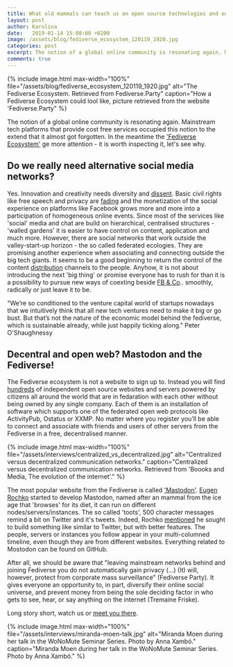 ```yaml
---
title: What old mammals can teach us on open source technologies and ourselves
layout: post
author: Karolina
date:   2019-01-14 15:00:00 +0200
image: /assets/blog/fediverse_ecosystem_120119_1920.jpg
categories: post
excerpt: The notion of a global online community is resonating again. Mainstream tech platforms that provide cost free services occupied this notion to the extend that it got almost forgotten. In the meantime the 'Fediverse Ecosystem' evolved.. And it is worth inspecting it, let's see why. 
comments: true
---
```

{% include image.html
max-width="100%" file="/assets/blog/fediverse_ecosystem_120119_1920.jpg" alt="The Fediverse Ecosystem. Retrieved from Fediverse.Party"
caption="How a Fediverse Ecosystem could lool like, picture retrieved from the website 'Fediverse.Party" %}

The notion of a global online community is resonating again. Mainstream tech platforms that provide cost free services occupied this notion to the extend that it almost got forgotten. In the meantime the <a href="https://fediverse.party/">'Fediverse Ecosystem'</a> ge more attention - it is worth inspecting it, let's see why.


## Do we really need alternative social media networks?
Yes. Innovation and creativity needs diversity and <a href="https://magazine.areweeurope.com/silentrevolutions/stories/ellyn-valkengoed-protesting-in-the-age-of-social-media">dissent</a>. Basic civil rights like free speech and privacy are <a href="https://globalvoices.org/specialcoverage/billions-served-human-rights-in-the-facebook-era/">fading</a> and the monetization of the social experience on platforms like Facebook grows more and more into a participation of homogeneous online events. Since most of the services like 'social' media and chat are build on hierarchical, centralised structures - 'walled gardens' it is easier to have control on content, application and much more. However, there are social networks that work outside the valley-start-up horizon - the so called federated ecologies. They are promising another experience when associating and connecting outside the big tech giants. It seems to be a good beginning to return the control of the content <a href="https://en.wikipedia.org/wiki/Distributed_social_network">distribution</a> channels to the people. Anyhow, it is not about introducing the next 'big thing' or promise everyone has to rush for than it is a possibility to pursue new ways of coexting beside <a href="https://www.forbrukerradet.no/side/facebook-and-google-manipulate-users-into-sharing-personal-data/">FB & Co</a>.. smoothly, radically or just leave it to be.

"We’re so conditioned to the venture capital world of startups nowadays that we intuitively think that all new tech ventures need to make it big or go bust. But that’s not the nature of the economic model behind the fediverse, which is sustainable already, while just happily ticking along." Peter O'Shaughnessy


## Decentral and open web? Mastodon and the Fediverse!
The Fediverse ecosystem is not a website to sign up to. Instead you will find <a href="https://the-federation.info/">hundreds</a> of independent open source websites and servers powered by citizens all around the world that are in fedaration with each other without being owned by any single company. Each of them is an installation of software which supports one of the federated open web protocols like ActivityPub, Ostatus or XXMP. No matter where you register you’ll be able to connect and associate with friends and users of other servers from the Fediverse in a free, decentralised manner.

{% include image.html
max-width="100%" file="/assets/interviews/centralized_vs_decentralized.jpg" alt="Centralized versus decentralized communication networks."
caption="Centralized versus decentralized communication networks. Retrieved from 'Boooks and Media, The evolution of the internet'." %}

The most popular website from the Fediverse is called <a href="https://joinmastodon.org/">'Mastodon'</a>. <a href="https://medium.com/we-distribute/one-mammoth-of-a-job-an-interview-with-eugen-rochko-of-mastodon-23b159d6796a">Eugen Rochko</a> started to develop Mastodon, named after an mammal from the ice age that 'browses' for its diet, it can run on different nodes/servers/instances. The so called 'toots', 500 character messages remind a bit on Twitter and it's tweets. Indeed, Rochko <a href="https://mashable.com/2017/04/06/eugen-rochko-mastodon-interview/#jbiBYQuGbkq0">mentioned</a> he sought to build something like similar to Twitter, but with better features. The people, servers or instances you follow appear in your multi-columned timeline, even though they are from different websites. Everything related to Mostodon can be found on GitHub.


After all, we should be aware that "leaving mainstream networks behind and joining Fediverse you do not automatically gain privacy (...) (It) will, however, protect from corporate mass surveillance" (Fediverse Party). It gives everyone an opportunity to, in part, diversify their online social universe, and prevent money from being the sole deciding factor in who gets to see, hear, or say anything on the internet (Tremaine Friske). 


Long story short, watch us or <a href="https://mastodon.technology/@wonomute">meet you there</a>.


<!-- Template for inserting images -->

{% include image.html
max-width="100%" file="/assets/interviews/miranda-moen-talk.jpg" alt="Miranda Moen during her talk in the WoNoMute Seminar Series. Photo by Anna Xambó."
caption="Miranda Moen during her talk in the WoNoMute Seminar Series. Photo by Anna Xambó." %}
